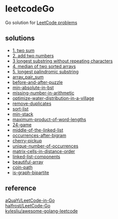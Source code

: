 # leetcodeGo
Go solution for [LeetCode problems](https://leetcode.com/problemset/all/) 

## solutions
* [1. two sum](1.two_sum)
* [2. add two numbers](2.add_two_numbers)
* [3 longest substring without repeating characters](3.longest_substring_without_repeating_characters)
* [4. median of two sorted arrays](4.median_of_two_sorted_arrays)
* [5. longest palindromic substring](5.longest_palindromic_substring)
* [array_pair_sum](array_pair_sum/d.go)
* [before-and-after-puzzle](before-and-after-puzzle/d.go)
* [min-absolute-in-bst](min-absolute-in-bst/d.go)
* [missing-number-in-arithmetic](missing-number-in-arithmetic/d.go)
* [optimize-water-distribution-in-a-village](optimize-water-distribution-in-a-village/d.go)
* [remove-duplicates](remove-duplicates/d.go)
* [sort-list](sort-list/d.go)
* [min-stack](min-stack/d.go)
* [maximum-product-of-word-lengths](maximum-product-of-word-lengths/d.go)
* [24-game](24-game/d.go)
* [middle-of-the-linked-list](middle-of-the-linked-list/d.go)
* [occurrences-after-bigram](occurrences-after-bigram/d.go)
* [cherry-pickup](cherry-pickup/d.go)
* [unique-number-of-occurrences](unique-number-of-occurrences/d.go)
* [matrix-cells-in-distance-order](matrix-cells-in-distance-order/d.go)
* [linked-list-components](linked-list-components/d.go)
* [beautiful-array](beautiful-array/d.go)
* [coin-path](coin-path/d.go)
* [is-graph-bipartite](is-graph-bipartite/d.go)

## reference
[aQuaYi/LeetCode-in-Go](https://github.com/aQuaYi/LeetCode-in-Go)<br>
[halfrost/LeetCode-Go](https://github.com/halfrost/LeetCode-Go)<br>
[kylesliu/awesome-golang-leetcode](https://github.com/kylesliu/awesome-golang-leetcode)<br>
